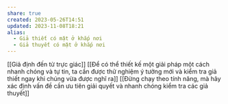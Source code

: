 ```yaml
---
share: true
created: 2023-05-26T14:51
updated: 2023-11-08T18:21
alias:
  - Giả thiết có mặt ở khắp nơi
  - Giả thuyết có mặt ở khắp nơi
---
```

[[Giả định đến từ trực giác]]
[[Để có thể thiết kế một giải pháp một cách nhanh chóng và tự tin, ta cần được thử nghiệm ý tưởng mới và kiểm tra giả thiết ngay khi chúng vừa được nghĩ ra]]
[[Đừng chạy theo tính năng, mà hãy xác định vấn đề cần ưu tiên giải quyết và nhanh chóng kiểm tra các giả thuyết]]